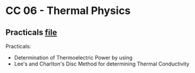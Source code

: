 # CC 06 - Thermal Physics

## Practicals [file](CC06_Thermal_Physics_Practicals.ipynb)
Practicals:
* Determination of Thermoelectric Power by using 
* Lee's and Charlton's Disc Method for determining Thermal Conductivity

